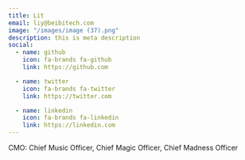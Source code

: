 ```yaml
---
title: Lit
email: liy@beibitech.com
image: "/images/image (37).png"
description: this is meta description
social:
  - name: github
    icon: fa-brands fa-github
    link: https://github.com

  - name: twitter
    icon: fa-brands fa-twitter
    link: https://twitter.com

  - name: linkedin
    icon: fa-brands fa-linkedin
    link: https://linkedin.com
---
```


CMO: Chief Music Officer, Chief Magic Officer, Chief Madness Officer
